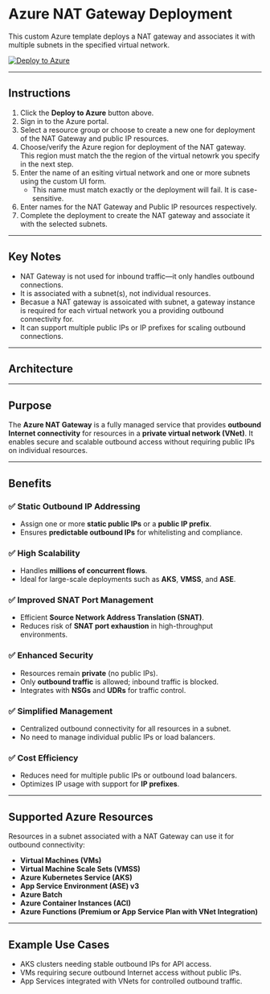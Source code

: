 # Azure NAT Gateway Deployment

This custom Azure template deploys a NAT gateway and associates it with multiple subnets in the specified virtual network.

[![Deploy to Azure](https://aka.ms/deploytoazurebutton)](https://portal.azure.com/#create/Microsoft.Template/uri/https%3A%2F%2Fraw.githubusercontent.com%2Fazurearchetype%2FdeployNatGateway%2Fmain%2FmainTemplate.json/createUIDefinitionUri/https%3A%2F%2Fraw.githubusercontent.com%2Fazurearchetype%2FdeployNatGateway%2Fmain%2FcreateUiDefinition.json)

---

## Instructions
1. Click the **Deploy to Azure** button above.
2. Sign in to the Azure portal.
3. Select a resource group or choose to create a new one for deployment of the NAT Gateway
   and public IP resources.
4. Choose/verify the Azure region for deployment of the NAT gateway. This region must match the
   the region of the virtual netowrk you specify in the next step.
5. Enter the name of an esiting virtual network and one or more subnets using the custom UI form.
   * This name must match exactly or the deployment will fail. It is case-sensitive.
6. Enter names for the NAT Gateway and Public IP resources respectively.
7. Complete the deployment to create the NAT gateway and associate it with the selected subnets.

---

## Key Notes

- NAT Gateway is not used for inbound traffic—it only handles outbound connections.
- It is associated with a subnet(s), not individual resources.
- Becasue a NAT gateway is assoicated with subnet, a gateway instance is required for each
   virtual network you a providing outbound connectivity for.
- It can support multiple public IPs or IP prefixes for scaling outbound connections.

---

## Architecture



---

## Purpose

The **Azure NAT Gateway** is a fully managed service that provides **outbound Internet connectivity** for resources in a **private virtual network (VNet)**. It enables secure and scalable outbound access without requiring public IPs on individual resources.

---

## Benefits
### ✅ Static Outbound IP Addressing
- Assign one or more **static public IPs** or a **public IP prefix**.
- Ensures **predictable outbound IPs** for whitelisting and compliance.

### ✅ High Scalability
- Handles **millions of concurrent flows**.
- Ideal for large-scale deployments such as **AKS**, **VMSS**, and **ASE**.

### ✅ Improved SNAT Port Management
- Efficient **Source Network Address Translation (SNAT)**.
- Reduces risk of **SNAT port exhaustion** in high-throughput environments.

### ✅ Enhanced Security
- Resources remain **private** (no public IPs).
- Only **outbound traffic** is allowed; inbound traffic is blocked.
- Integrates with **NSGs** and **UDRs** for traffic control.

### ✅ Simplified Management
- Centralized outbound connectivity for all resources in a subnet.
- No need to manage individual public IPs or load balancers.

### ✅ Cost Efficiency
- Reduces need for multiple public IPs or outbound load balancers.
- Optimizes IP usage with support for **IP prefixes**.

---

## Supported Azure Resources

Resources in a subnet associated with a NAT Gateway can use it for outbound connectivity:

- **Virtual Machines (VMs)**
- **Virtual Machine Scale Sets (VMSS)**
- **Azure Kubernetes Service (AKS)**
- **App Service Environment (ASE) v3**
- **Azure Batch**
- **Azure Container Instances (ACI)**
- **Azure Functions (Premium or App Service Plan with VNet Integration)**

---

## Example Use Cases

- AKS clusters needing stable outbound IPs for API access.
- VMs requiring secure outbound Internet access without public IPs.
- App Services integrated with VNets for controlled outbound traffic.

